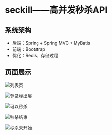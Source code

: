# seckill——高并发秒杀API

## 系统架构
- 后端：Spring + Spring MVC + MyBatis
- 前端：Bootstrap
- 优化：Redis、存储过程
## 页面展示
![列表页](http://upload-images.jianshu.io/upload_images/4221394-adca21bdacdca01a.png?imageMogr2/auto-orient/strip%7CimageView2/2/w/1240)

![登录弹出层](http://upload-images.jianshu.io/upload_images/4221394-03962929cfee8234.png?imageMogr2/auto-orient/strip%7CimageView2/2/w/1240)

![可以秒杀](http://upload-images.jianshu.io/upload_images/4221394-590f6b23b01f1d18.png?imageMogr2/auto-orient/strip%7CimageView2/2/w/1240)

![秒杀结束](http://upload-images.jianshu.io/upload_images/4221394-7c43fc7e7a50f14d.png?imageMogr2/auto-orient/strip%7CimageView2/2/w/1240)

![秒杀未开始](http://upload-images.jianshu.io/upload_images/4221394-8fadd7e0b497660b.png?imageMogr2/auto-orient/strip%7CimageView2/2/w/1240)
